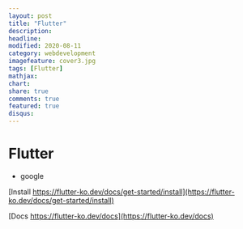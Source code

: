 ```yaml
---
layout: post
title: "Flutter"
description: 
headline: 
modified: 2020-08-11
category: webdevelopment
imagefeature: cover3.jpg
tags: [Flutter]
mathjax: 
chart: 
share: true
comments: true
featured: true
disqus:
---
```


# Flutter

- google 



[Install https://flutter-ko.dev/docs/get-started/install](https://flutter-ko.dev/docs/get-started/install)


[Docs https://flutter-ko.dev/docs](https://flutter-ko.dev/docs)

